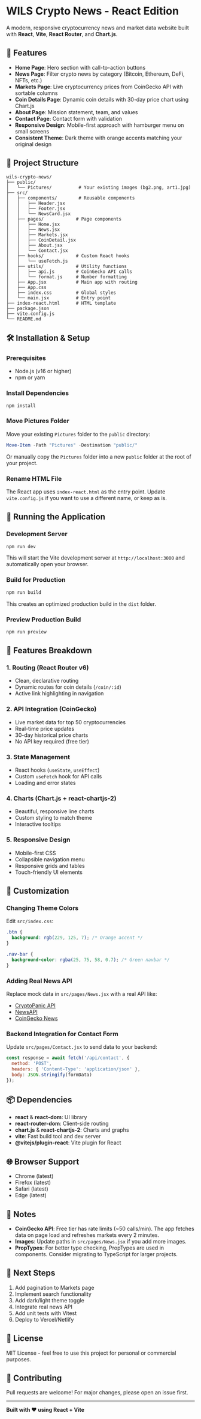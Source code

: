 # WILS Crypto News - React Edition

A modern, responsive cryptocurrency news and market data website built with **React**, **Vite**, **React Router**, and **Chart.js**.

## 🚀 Features

- **Home Page**: Hero section with call-to-action buttons
- **News Page**: Filter crypto news by category (Bitcoin, Ethereum, DeFi, NFTs, etc.)
- **Markets Page**: Live cryptocurrency prices from CoinGecko API with sortable columns
- **Coin Details Page**: Dynamic coin details with 30-day price chart using Chart.js
- **About Page**: Mission statement, team, and values
- **Contact Page**: Contact form with validation
- **Responsive Design**: Mobile-first approach with hamburger menu on small screens
- **Consistent Theme**: Dark theme with orange accents matching your original design

## 📁 Project Structure

```
wils-crypto-news/
├── public/
│   └── Pictures/          # Your existing images (bg2.png, art1.jpg)
├── src/
│   ├── components/        # Reusable components
│   │   ├── Header.jsx
│   │   ├── Footer.jsx
│   │   └── NewsCard.jsx
│   ├── pages/            # Page components
│   │   ├── Home.jsx
│   │   ├── News.jsx
│   │   ├── Markets.jsx
│   │   ├── CoinDetail.jsx
│   │   ├── About.jsx
│   │   └── Contact.jsx
│   ├── hooks/            # Custom React hooks
│   │   └── useFetch.js
│   ├── utils/            # Utility functions
│   │   ├── api.js        # CoinGecko API calls
│   │   └── format.js     # Number formatting
│   ├── App.jsx           # Main app with routing
│   ├── App.css
│   ├── index.css         # Global styles
│   └── main.jsx          # Entry point
├── index-react.html      # HTML template
├── package.json
├── vite.config.js
└── README.md
```

## 🛠️ Installation & Setup

### Prerequisites
- Node.js (v16 or higher)
- npm or yarn

### Install Dependencies

```powershell
npm install
```

### Move Pictures Folder

Move your existing `Pictures` folder to the `public` directory:

```powershell
Move-Item -Path "Pictures" -Destination "public/"
```

Or manually copy the `Pictures` folder into a new `public` folder at the root of your project.

### Rename HTML File

The React app uses `index-react.html` as the entry point. Update `vite.config.js` if you want to use a different name, or keep as is.

## 🎯 Running the Application

### Development Server

```powershell
npm run dev
```

This will start the Vite development server at `http://localhost:3000` and automatically open your browser.

### Build for Production

```powershell
npm run build
```

This creates an optimized production build in the `dist` folder.

### Preview Production Build

```powershell
npm run preview
```

## 🎨 Features Breakdown

### 1. **Routing** (React Router v6)
- Clean, declarative routing
- Dynamic routes for coin details (`/coin/:id`)
- Active link highlighting in navigation

### 2. **API Integration** (CoinGecko)
- Live market data for top 50 cryptocurrencies
- Real-time price updates
- 30-day historical price charts
- No API key required (free tier)

### 3. **State Management**
- React hooks (`useState`, `useEffect`)
- Custom `useFetch` hook for API calls
- Loading and error states

### 4. **Charts** (Chart.js + react-chartjs-2)
- Beautiful, responsive line charts
- Custom styling to match theme
- Interactive tooltips

### 5. **Responsive Design**
- Mobile-first CSS
- Collapsible navigation menu
- Responsive grids and tables
- Touch-friendly UI elements

## 🔧 Customization

### Changing Theme Colors

Edit `src/index.css`:
```css
.btn {
  background: rgb(229, 125, 7); /* Orange accent */
}

.nav-bar {
  background-color: rgba(25, 75, 58, 0.7); /* Green navbar */
}
```

### Adding Real News API

Replace mock data in `src/pages/News.jsx` with a real API like:
- [CryptoPanic API](https://cryptopanic.com/developers/api/)
- [NewsAPI](https://newsapi.org/)
- [CoinGecko News](https://www.coingecko.com/en/api/documentation)

### Backend Integration for Contact Form

Update `src/pages/Contact.jsx` to send data to your backend:
```javascript
const response = await fetch('/api/contact', {
  method: 'POST',
  headers: { 'Content-Type': 'application/json' },
  body: JSON.stringify(formData)
});
```

## 📦 Dependencies

- **react** & **react-dom**: UI library
- **react-router-dom**: Client-side routing
- **chart.js** & **react-chartjs-2**: Charts and graphs
- **vite**: Fast build tool and dev server
- **@vitejs/plugin-react**: Vite plugin for React

## 🌐 Browser Support

- Chrome (latest)
- Firefox (latest)
- Safari (latest)
- Edge (latest)

## 📝 Notes

- **CoinGecko API**: Free tier has rate limits (~50 calls/min). The app fetches data on page load and refreshes markets every 2 minutes.
- **Images**: Update paths in `src/pages/News.jsx` if you add more images.
- **PropTypes**: For better type checking, PropTypes are used in components. Consider migrating to TypeScript for larger projects.

## 🚀 Next Steps

1. Add pagination to Markets page
2. Implement search functionality
3. Add dark/light theme toggle
4. Integrate real news API
5. Add unit tests with Vitest
6. Deploy to Vercel/Netlify

## 📄 License

MIT License - feel free to use this project for personal or commercial purposes.

## 🤝 Contributing

Pull requests are welcome! For major changes, please open an issue first.

---

**Built with ❤️ using React + Vite**
